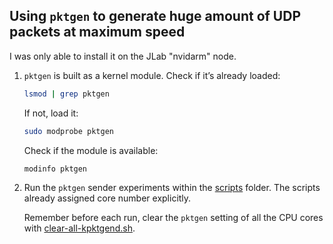 ## Using `pktgen` to generate huge amount of UDP packets at maximum speed

I was only able to install it on the JLab "nvidarm" node.

1. `pktgen` is built as a kernel module. Check if it’s already loaded:

    ```bash
    lsmod | grep pktgen
    ```
    If not, load it:

    ```bash
    sudo modprobe pktgen
    ```

    Check if the module is available:
    ```bash
    modinfo pktgen
    ```
2. Run the `pktgen` sender experiments within the [scripts](../scripts/) folder. The scripts already assigned core number explicitly. 

    Remember before each run, clear the `pktgen` setting of all the CPU cores with [clear-all-kpktgend.sh](../scripts/clear-all-kpktgend.sh). 
